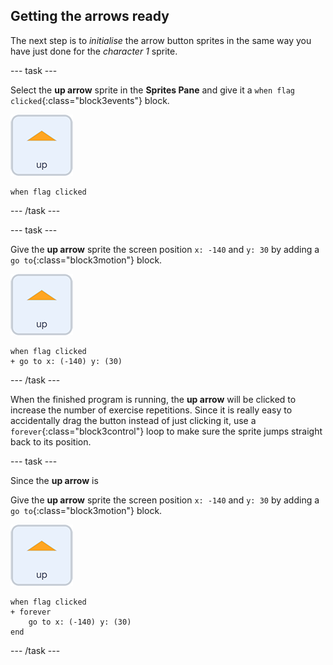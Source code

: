 ## Getting the arrows ready

The next step is to *initialise* the arrow button sprites in the same way you have just done for the *character 1* sprite.

--- task ---

Select the **up arrow** sprite in the **Sprites Pane** and give it a `when flag clicked`{:class="block3events"} block.

![up arrow sprite icon](images/up_arrow_sprite.png)

```blocks3
when flag clicked
```

--- /task ---

--- task ---

Give the **up arrow** sprite the screen position `x: -140` and `y: 30` by adding a `go to`{:class="block3motion"} block.

![up arrow sprite icon](images/up_arrow_sprite.png)

```blocks3
when flag clicked
+ go to x: (-140) y: (30)
```

--- /task ---

When the finished program is running, the **up arrow** will be clicked to increase the number of exercise repetitions. Since it is really easy to accidentally drag the button instead of just clicking it, use a `forever`{:class="block3control"} loop to make sure the sprite jumps straight back to its position.

--- task ---

Since the **up arrow** is 

Give the **up arrow** sprite the screen position `x: -140` and `y: 30` by adding a `go to`{:class="block3motion"} block.

![up arrow sprite icon](images/up_arrow_sprite.png)

```blocks3
when flag clicked
+ forever
    go to x: (-140) y: (30)
end
```

--- /task ---